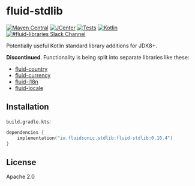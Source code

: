 fluid-stdlib
============

[![Maven Central](https://img.shields.io/maven-central/v/io.fluidsonic.stdlib/fluid-stdlib?label=Maven%20Central)](https://search.maven.org/artifact/io.fluidsonic.stdlib/fluid-stdlib)
[![JCenter](https://img.shields.io/bintray/v/fluidsonic/kotlin/stdlib?label=JCenter)](https://bintray.com/fluidsonic/kotlin/stdlib)
[![Tests](https://github.com/fluidsonic/fluid-stdlib/workflows/Tests/badge.svg)](https://github.com/fluidsonic/fluid-stdlib/actions?workflow=Tests)
[![Kotlin](https://img.shields.io/badge/Kotlin-1.4.21-blue.svg)](https://github.com/JetBrains/kotlin/releases/v1.4.21)
[![#fluid-libraries Slack Channel](https://img.shields.io/badge/slack-%23fluid--libraries-543951.svg?label=Slack)](https://kotlinlang.slack.com/messages/C7UDFSVT2/)

Potentially useful Kotlin standard library additions for JDK8+.

**Discontinued**. Functionality is being split into separate libraries like these:

- [fluid-country](https://github.com/fluidsonic/fluid-country)
- [fluid-currency](https://github.com/fluidsonic/fluid-currency)
- [fluid-i18n](https://github.com/fluidsonic/fluid-i18n)
- [fluid-locale](https://github.com/fluidsonic/fluid-locale)

Installation
------------

`build.gradle.kts`:

```kotlin
dependencies {
	implementation("io.fluidsonic.stdlib:fluid-stdlib:0.10.4")
}
```

License
-------

Apache 2.0
